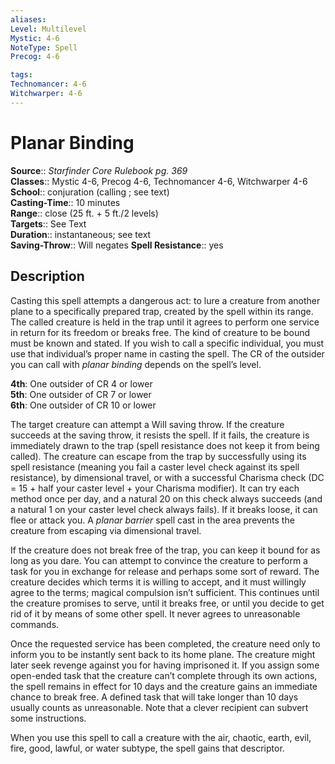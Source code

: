 ```yaml
---
aliases: 
Level: Multilevel
Mystic: 4-6
NoteType: Spell
Precog: 4-6

tags: 
Technomancer: 4-6
Witchwarper: 4-6
---
```


# Planar Binding

**Source**:: _Starfinder Core Rulebook pg. 369_  
**Classes**:: Mystic 4-6, Precog 4-6, Technomancer 4-6, Witchwarper 4-6  
**School**:: conjuration (calling ; see text)  
**Casting-Time**:: 10 minutes  
**Range**:: close (25 ft. + 5 ft./2 levels)  
**Targets**:: See Text  
**Duration**:: instantaneous; see text  
**Saving-Throw**:: Will negates
**Spell Resistance**:: yes

## Description

Casting this spell attempts a dangerous act: to lure a creature from another plane to a specifically prepared trap, created by the spell within its range. The called creature is held in the trap until it agrees to perform one service in return for its freedom or breaks free. The kind of creature to be bound must be known and stated. If you wish to call a specific individual, you must use that individual’s proper name in casting the spell. The CR of the outsider you can call with _planar binding_ depends on the spell’s level.

**4th**: One outsider of CR 4 or lower  
**5th**: One outsider of CR 7 or lower  
**6th**: One outsider of CR 10 or lower

The target creature can attempt a Will saving throw. If the creature succeeds at the saving throw, it resists the spell. If it fails, the creature is immediately drawn to the trap (spell resistance does not keep it from being called). The creature can escape from the trap by successfully using its spell resistance (meaning you fail a caster level check against its spell resistance), by dimensional travel, or with a successful Charisma check (DC = 15 + half your caster level + your Charisma modifier). It can try each method once per day, and a natural 20 on this check always succeeds (and a natural 1 on your caster level check always fails). If it breaks loose, it can flee or attack you. A _planar barrier_ spell cast in the area prevents the creature from escaping via dimensional travel.

If the creature does not break free of the trap, you can keep it bound for as long as you dare. You can attempt to convince the creature to perform a task for you in exchange for release and perhaps some sort of reward. The creature decides which terms it is willing to accept, and it must willingly agree to the terms; magical compulsion isn’t sufficient. This continues until the creature promises to serve, until it breaks free, or until you decide to get rid of it by means of some other spell. It never agrees to unreasonable commands.

Once the requested service has been completed, the creature need only to inform you to be instantly sent back to its home plane. The creature might later seek revenge against you for having imprisoned it. If you assign some open-ended task that the creature can’t complete through its own actions, the spell remains in effect for 10 days and the creature gains an immediate chance to break free. A defined task that will take longer than 10 days usually counts as unreasonable. Note that a clever recipient can subvert some instructions.

When you use this spell to call a creature with the air, chaotic, earth, evil, fire, good, lawful, or water subtype, the spell gains that descriptor.
